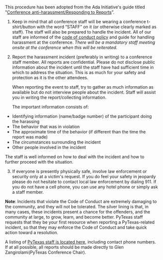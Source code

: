 This procedure has been adopted from the Ada Initiative's guide titled "[Conference anti-harassment/Responding to Reports](http://geekfeminism.wikia.com/wiki/Conference_anti-harassment/Responding_to_reports)”.

1. Keep in mind that all conference staff will be wearing a conference t-shirt/button with the word “STAFF” on it (or otherwise clearly marked as staff). The staff will also be prepared to handle the incident.  All of our staff are informed of the [code of conduct policy](/2013/about/code-of-conduct/) and guide for handling harassment at the conference. *There will be a mandatory staff meeting onsite at the conference when this will be reiterated.*

2. Report the harassment incident (preferably in writing) to a conference staff member. All reports are confidential. Please do not disclose public information about the incident until the staff have had sufficient time in which to address the situation. This is as much for your safety and protection as it is the other attendees.

   When reporting the event to staff, try to gather as much information as available but do not interview people about the incident. Staff will assist you in writing the report/collecting information.

   The important information consists of:

- Identifying information (name/badge number) of the participant doing the harassing
- The behavior that was in violation
- The approximate time of the behavior (if different than the time the report was made)
- The circumstances surrounding the incident
- Other people involved in the incident

The staff is well informed on how to deal with the incident and how to further proceed with the situation.

3. If everyone is presently physically safe, involve law enforcement or security only at a victim's request. If you do feel your safety in jeopardy please do not hesitate to contact local law enforcement by dialing 911. If you do not have a cell phone, you can use any hotel phone or simply ask a staff member.

**Note**: Incidents that violate the Code of Conduct are extremely damaging to the community, and they will not be tolerated. The silver lining is that, in many cases, these incidents present a chance for the offenders, and the community at large, to grow, learn, and become better. PyTexas staff requests that they be your first resource when reporting a PyTexas-related incident, so that they may enforce the Code of Conduct and take quick action toward a resolution.

A listing of [PyTexas staff is located here](/2013/about/staff/), including contact phone numbers. If at all possible, all reports should be made directly to Glen Zangirolami(PyTexas Conference Chair).

